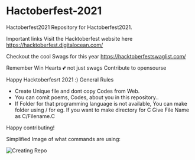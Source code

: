 # Hactoberfest-2021
Hactoberfest2021
Repository for Hactoberfest2021.

Important links
Visit the Hacktoberfest website here https://hacktoberfest.digitalocean.com/

Checkout the cool Swags for this year https://hacktoberfestswaglist.com/


Remember Win Hearts 💕 not just swags
Contribute to opensourse

Happy Hacktoberfesrt 2021 :)
General Rules
* Create Unique file and dont copy Codes from Web.
* You can comit poems, Codes, about you in this repository..
* If Folder for that programming language is not available, You can make folder using / for eg. If you want to make directory for C Give File Name as C/Filename.C

Happy contributing!


Simplified Image of what commands are using:

![Creating Repo](https://user-images.githubusercontent.com/85699796/138583271-1482289e-2f7e-4aae-96c4-6f126e816e70.png)


